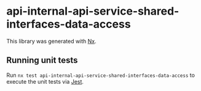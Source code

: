 # api-internal-api-service-shared-interfaces-data-access

This library was generated with [Nx](https://nx.dev).

## Running unit tests

Run `nx test api-internal-api-service-shared-interfaces-data-access` to execute the unit tests via [Jest](https://jestjs.io).
